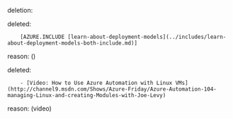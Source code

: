 deletion:

deleted:

		[AZURE.INCLUDE [learn-about-deployment-models](../includes/learn-about-deployment-models-both-include.md)]

reason: ()

deleted:

		- [Video: How to Use Azure Automation with Linux VMs](http://channel9.msdn.com/Shows/Azure-Friday/Azure-Automation-104-managing-Linux-and-creating-Modules-with-Joe-Levy)

reason: (video)


